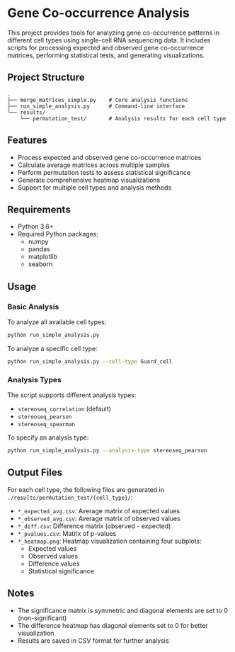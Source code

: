 # Gene Co-occurrence Analysis

This project provides tools for analyzing gene co-occurrence patterns in different cell types using single-cell RNA sequencing data. It includes scripts for processing expected and observed gene co-occurrence matrices, performing statistical tests, and generating visualizations.

## Project Structure

```
.
├── merge_matrices_simple.py    # Core analysis functions
├── run_simple_analysis.py      # Command-line interface
└── results/
    └── permutation_test/       # Analysis results for each cell type
```

## Features

- Process expected and observed gene co-occurrence matrices
- Calculate average matrices across multiple samples
- Perform permutation tests to assess statistical significance
- Generate comprehensive heatmap visualizations
- Support for multiple cell types and analysis methods

## Requirements

- Python 3.6+
- Required Python packages:
  - numpy
  - pandas
  - matplotlib
  - seaborn

## Usage

### Basic Analysis

To analyze all available cell types:
```bash
python run_simple_analysis.py
```

To analyze a specific cell type:
```bash
python run_simple_analysis.py --cell-type Guard_cell
```

### Analysis Types

The script supports different analysis types:
- `stereoseq_correlation` (default)
- `stereoseq_pearson`
- `stereoseq_spearman`

To specify an analysis type:
```bash
python run_simple_analysis.py --analysis-type stereoseq_pearson
```

## Output Files

For each cell type, the following files are generated in `./results/permutation_test/{cell_type}/`:

- `*_expected_avg.csv`: Average matrix of expected values
- `*_observed_avg.csv`: Average matrix of observed values
- `*_diff.csv`: Difference matrix (observed - expected)
- `*_pvalues.csv`: Matrix of p-values
- `*_heatmap.png`: Heatmap visualization containing four subplots:
  - Expected values
  - Observed values
  - Difference values
  - Statistical significance

## Notes

- The significance matrix is symmetric and diagonal elements are set to 0 (non-significant)
- The difference heatmap has diagonal elements set to 0 for better visualization
- Results are saved in CSV format for further analysis 
